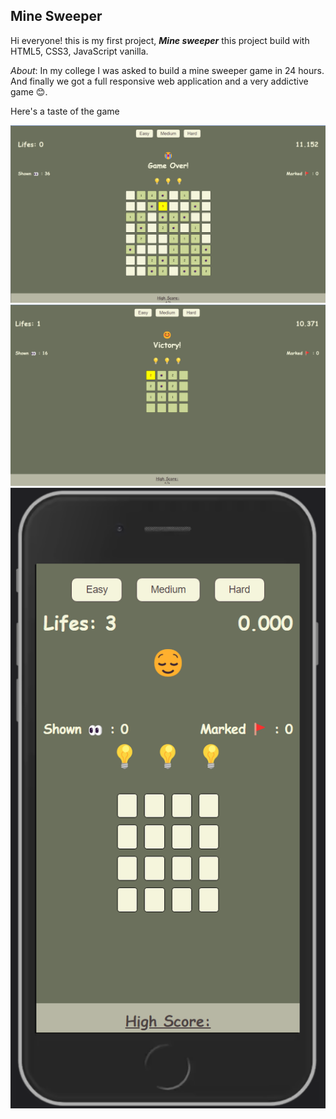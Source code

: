 ## Mine Sweeper

Hi everyone! this is my first project, ***Mine sweeper*** this project build with HTML5, CSS3, JavaScript vanilla.

*About*:
In my college I was asked to build a mine sweeper game in 24 hours.
And finally we got a full responsive web application and a very addictive game 😊.

Here's a taste of the game

<img src="minesweeper.png" />
<img src="victory.png" />
<img src="mobile.png" />
